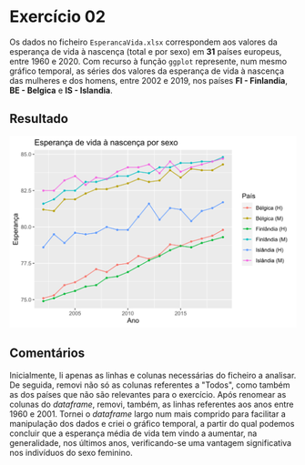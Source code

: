 # Exercício 02

Os dados no ficheiro `EsperancaVida.xlsx` correspondem aos valores da esperança de vida à nascença (total e por sexo) em **31** países europeus, entre 1960 e 2020.
Com recurso à função `ggplot` represente, num mesmo gráfico temporal, as séries dos valores da esperança de vida à nascença das mulheres e dos homens, entre 2002 e 2019, nos países **FI - Finlandia**, **BE - Belgica** e **IS - Islandia**.

## Resultado

<img src="output.svg" alt="Output" width="600"/>

## Comentários

Inicialmente, li apenas as linhas e colunas necessárias do ficheiro a analisar. De seguida, removi não só as colunas referentes a "Todos", como também as dos países que não são relevantes para o exercício.
Após renomear as colunas do _dataframe_, removi, também, as linhas referentes aos anos entre 1960 e 2001.
Tornei o _dataframe_ largo num mais comprido para facilitar a manipulação dos dados e criei o gráfico temporal, a partir do qual podemos concluir que a esperança média de vida tem vindo a aumentar, na generalidade, nos últimos anos, verificando-se uma vantagem significativa nos indivíduos do sexo feminino.

